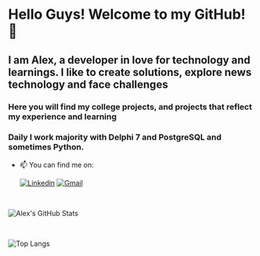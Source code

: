 # Hello Guys! Welcome to my GitHub! 👋

## I am Alex, a developer in love for technology and learnings. I like to create solutions, explore news technology and face challenges

### Here you will find my college projects, and projects that reflect my experience and learning

### Daily I work majority with Delphi 7 and PostgreSQL and sometimes Python.

- 📫 You can find me on:

    [![Linkedin](https://img.shields.io/badge/LinkedIn-0077B5?style=for-the-badge&logo=linkedin&logoColor=white)](https://www.linkedin.com/in/alexandermoraes7/)
    [![Gmail](https://img.shields.io/badge/Gmail-D14836?style=for-the-badge&logo=gmail&logoColor=white)](mailto:alexander97643@gmail.com)

<br/>

![Alex's GitHub Stats](https://github-readme-stats.vercel.app/api?username=AlexanderMoraes7&show_icons=true&theme=dracula)

<br/>

![Top Langs](https://github-readme-stats.vercel.app/api/top-langs/?username=AlexanderMoraes7&theme=tokyonight&langs_count=6&hide=rank)

<!--
Repositório do Github Stats: https://github.com/anuraghazra/github-readme-stats
Site de Badges: https://dev.to/envoy_/150-badges-for-github-pnk
Emojis: https://emojipedia.org/

Here are some ideas to get you started:

- 🔭 I’m currently working on ...
- 🌱 I’m currently learning ...
- 👯 I’m looking to collaborate on ...
- 🤔 I’m looking for help with ...
- 💬 Ask me about ...
- 📫 How to reach me: ...
- 😄 Pronouns: ...
- ⚡ Fun fact: ...
-->
